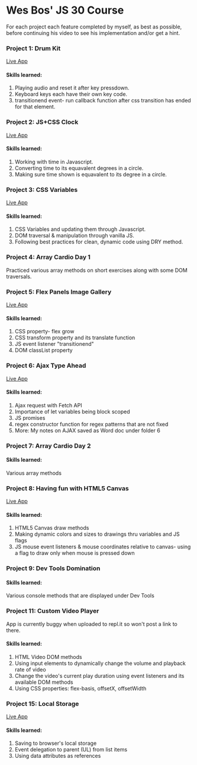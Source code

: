 <h1>Wes Bos' JS 30 Course</h1>
<p>For each project each feature completed by myself, as best as possible, before continuing his video to see his
implementation and/or get a hint.</p></p>

<h3>Project 1: Drum Kit</h3>
<a href="https://repl.it/@RogerH1/JS30-DrumKitProject1?language=html&folderId=" target="_blank">Live App</a>

<h4>Skills learned:</h4>
<ol>
<li>Playing audio and reset it after key pressdown.</li>
<li>Keyboard keys each have their own key code.</li>
<li>transitionend event- run callback function after css transition has ended for that element.</li>
</ol>

<h3>Project 2: JS+CSS Clock</h3>
<a href="https://codepen.io/rrogerthat/pen/bzdWwo" target="_blank">Live App</a>

<h4>Skills learned:</h4>
<ol>
<li>Working with time in Javascript.</li>
<li>Converting time to its equavalent degrees in a circle.</li>
<li>Making sure time shown is equavalent to its degree in a circle.</li>
</ol>

<h3>Project 3: CSS Variables</h3>
<a href="https://codepen.io/rrogerthat/pen/rPOmdo" target="_blank">Live App</a>

<h4>Skills learned:</h4>
<ol>
<li>CSS Variables and updating them through Javascript.</li>
<li>DOM traversal & manipulation through vanilla JS.</li>
<li>Following best practices for clean, dynamic code using DRY method.</li>
</ol>

<h3>Project 4: Array Cardio Day 1</h3>
<p>Practiced various array methods on short exercises along with some DOM traversals.</p>

<h3>Project 5: Flex Panels Image Gallery</h3>
<a href="https://codepen.io/rrogerthat/pen/PVGvpx" target="_blank">Live App</a>

<h4>Skills learned:</h4>
<ol>
<li>CSS property- flex grow</li>
<li>CSS transform property and its translate function</li>
<li>JS event listener "transitionend"</li>
<li>DOM classList property</li>
</ol>

<h3>Project 6: Ajax Type Ahead</h3>
<a href="https://codepen.io/rrogerthat/pen/zePjpr" target="_blank">Live App</a>

<h4>Skills learned:</h4>
<ol>
<li>Ajax request with Fetch API</li>
<li>Importance of let variables being block scoped</li>
<li>JS promises</li>
<li>regex constructor function for regex patterns that are not fixed</li>
<li>More: My notes on AJAX saved as Word doc under folder 6</li>
</ol>

<h3>Project 7: Array Cardio Day 2</h3>

<h4>Skills learned:</h4>
<p>Various array methods</p>

<h3>Project 8: Having fun with HTML5 Canvas</h3>
<a href="https://codepen.io/rrogerthat/pen/GzaYYv" target="_blank">Live App</a>

<h4>Skills learned:</h4>
<ol>
<li>HTML5 Canvas draw methods</li>
<li>Making dynamic colors and sizes to drawings thru variables and JS flags</li>
<li>JS mouse event listeners & mouse coordinates relative to canvas- using a flag to draw only when mouse is pressed down</li>
</ol>

<h3>Project 9: Dev Tools Domination</h3>

<h4>Skills learned:</h4>
<p>Various console methods that are displayed under Dev Tools</p>

<h3>Project 11: Custom Video Player</h3>
<p>App is currently buggy when uploaded to repl.it so won't post a link to there.</p>

<h4>Skills learned:</h4>
<ol>
<li>HTML Video DOM methods</li>
<li>Using input elements to dynamically change the volume and playback rate of video</li>
<li>Change the video's current play duration using event listeners and its available DOM methods</li>
<li>Using CSS properties: flex-basis, offsetX, offsetWidth</li>
</ol>

<h3>Project 15: Local Storage</h3>
<a href="https://codepen.io/rrogerthat/pen/ywEeKw" target="_blank">Live App</a>

<h4>Skills learned:</h4>
<ol>
<li>Saving to browser's local storage</li>
<li>Event delegation to parent (UL) from list items</li>
<li>Using data attributes as references</li>
</ol>
